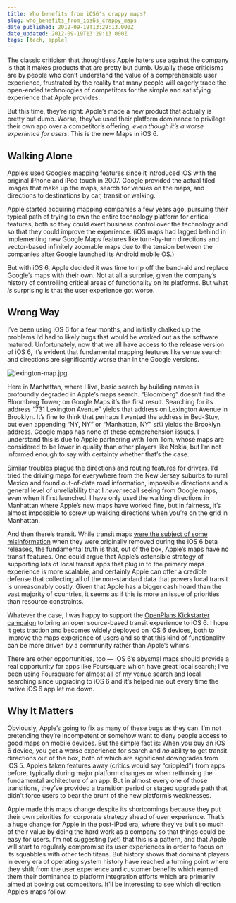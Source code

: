 ```yaml
---
title: Who benefits from iOS6's crappy maps?
slug: who_benefits_from_ios6s_crappy_maps
date_published: 2012-09-19T13:29:13.000Z
date_updated: 2012-09-19T13:29:13.000Z
tags: [tech, apple]
---
```


The classic criticism that thoughtless Apple haters use against the company is that it makes products that are pretty but dumb. Usually those criticisms are by people who don’t understand the value of a comprehensible user experience, frustrated by the reality that many people will eagerly trade the open-ended technologies of competitors for the simple and satisfying experience that Apple provides.

But this time, they’re right: Apple’s made a new product that actually is pretty but dumb. Worse, they’ve used their platform dominance to privilege their own app over a competitor’s offering, *even though it’s a worse experience for users*. This is the new Maps in iOS 6.

## Walking Alone

Apple’s used Google’s mapping features since it introduced iOS with the original iPhone and iPod touch in 2007. Google provided the actual tiled images that make up the maps, search for venues on the maps, and directions to destinations by car, transit or walking.

Apple started acquiring mapping companies a few years ago, pursuing their typical path of trying to own the entire technology platform for critical features, both so they could exert business control over the technology and so that they could improve the experience. (iOS maps had lagged behind in implementing new Google Maps features like turn-by-turn directions and vector-based infinitely zoomable maps due to the tension between the companies after Google launched its Android mobile OS.)

But with iOS 6, Apple decided it was time to rip off the band-aid and replace Google’s maps with their own. Not at all a surprise, given the company’s history of controlling critical areas of functionality on its platforms. But what *is* surprising is that the user experience got worse.

## Wrong Way

I’ve been using iOS 6 for a few months, and initially chalked up the problems I’d had to likely bugs that would be worked out as the software matured. Unfortunately, now that we all have access to the release version of iOS 6, it’s evident that fundamental mapping features like venue search and directions are significantly worse than in the Google versions.

![lexington-map.jpg](https://cdn.glitch.global/c4e475b2-a54e-47e0-973c-ed0bd1b46262/lexington-map.jpg?v=1670740533850)

Here in Manhattan, where I live, basic search by building names is profoundly degraded in Apple’s maps search. “Bloomberg” doesn’t find the Bloomberg Tower; on Google Maps it’s the first result. Searching for its address “731 Lexington Avenue” yields that address on Lexington Avenue in Brooklyn. It’s fine to think that perhaps I wanted the address in Bed-Stuy, but even appending “NY, NY” or “Manhattan, NY” *still* yields the Brooklyn address. Google maps has none of these comprehension issues. I understand this is due to Apple partnering with Tom Tom, whose maps are considered to be lower in quality than other players like Nokia, but I’m not informed enough to say with certainty whether that’s the case.

Similar troubles plague the directions and routing features for drivers. I’d tried the driving maps for everywhere from the New Jersey suburbs to rural Mexico and found out-of-date road information, impossible directions and a general level of unreliability that I *never* recall seeing from Google maps, even when it first launched. I have only used the walking directions in Manhattan where Apple’s new maps have worked fine, but in fairness, it’s almost impossible to screw up walking directions when you’re on the grid in Manhattan.

And then there’s transit. While transit maps [were the subject of some misinformation](http://waxy.org/2012/06/busting_the_ios_6_transit_map_myths/) when they were originally removed during the iOS 6 beta releases, the fundamental truth is that, out of the box, Apple’s maps have no transit features. One could argue that Apple’s ostensible strategy of supporting lots of local transit apps that plug in to the primary maps experience is more scalable, and certainly Apple can offer a credible defense that collecting all of the non-standard data that powers local transit is unreasonably costly. Given that Apple has a bigger cash hoard than the vast majority of countries, it seems as if this is more an issue of priorities than resource constraints.

Whatever the case, I was happy to support the [OpenPlans Kickstarter campaign](http://www.kickstarter.com/projects/228865951/transit-app-for-ios-6-and-beyond) to bring an open source-based transit experience to iOS 6. I hope it gets traction and becomes widely deployed on iOS 6 devices, both to improve the maps experience of users and so that this kind of functionality can be more driven by a community rather than Apple’s whims.

There are other opportunities, too — iOS 6’s abysmal maps should provide a real opportunity for apps like Foursquare which have great local search; I’ve been using Foursquare for almost all of my venue search and local searching since upgrading to iOS 6 and it’s helped me out every time the native iOS 6 app let me down.

## Why It Matters

Obviously, Apple’s going to fix as many of these bugs as they can. I’m not pretending they’re incompetent or somehow want to deny people access to good maps on mobile devices. But the simple fact is: When you buy an iOS 6 device, you get a worse experience for search and *no* ability to get transit directions out of the box, both of which are significant downgrades from iOS 5. Apple’s taken features away (critics would say “crippled”) from apps before, typically during major platform changes or when rethinking the fundamental architecture of an app. But in almost every one of those transitions, they’ve provided a transition period or staged upgrade path that didn’t force users to bear the brunt of the new platform’s weaknesses.

Apple made this maps change despite its shortcomings because they put their own priorities for corporate strategy ahead of user experience. That’s a huge change for Apple in the post-iPod era, where they’ve built so much of their value by doing the hard work as a company so that things could be easy for users. I’m not suggesting (yet) that this is a pattern, and that Apple will start to regularly compromise its user experiences in order to focus on its squabbles with other tech titans. But history shows that dominant players in every era of operating system history have reached a turning point where they shift from the user experience and customer benefits which earned them their dominance to platform integration efforts which are primarily aimed at boxing out competitors. It’ll be interesting to see which direction Apple’s maps follow.
